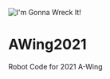 ![I'm Gonna Wreck It!](https://media.giphy.com/media/IjD2bKEIiyLfi/giphy.gif)
# AWing2021
 Robot Code for 2021 A-Wing
